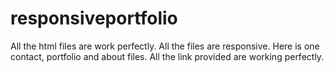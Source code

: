 # responsiveportfolio
All the html files are work perfectly.
All the files are responsive.
Here is one contact, portfolio and about files.
All the link provided are working perfectly.
